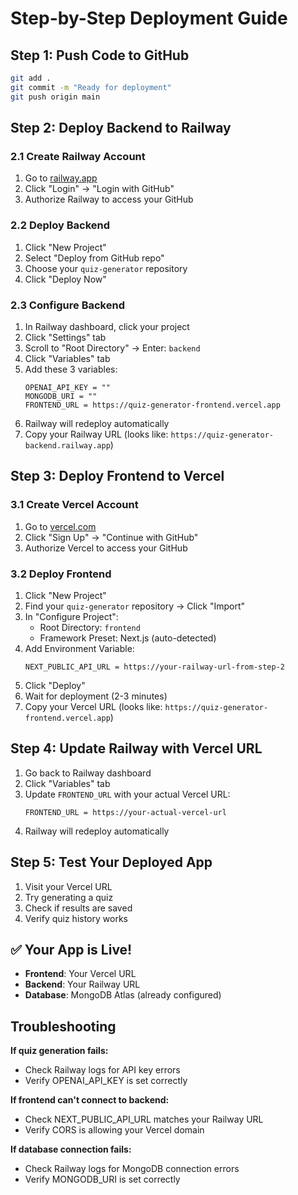 # Step-by-Step Deployment Guide

## Step 1: Push Code to GitHub
```bash
git add .
git commit -m "Ready for deployment"
git push origin main
```

## Step 2: Deploy Backend to Railway

### 2.1 Create Railway Account
1. Go to [railway.app](https://railway.app)
2. Click "Login" → "Login with GitHub"
3. Authorize Railway to access your GitHub

### 2.2 Deploy Backend
1. Click "New Project"
2. Select "Deploy from GitHub repo"
3. Choose your `quiz-generator` repository
4. Click "Deploy Now"

### 2.3 Configure Backend
1. In Railway dashboard, click your project
2. Click "Settings" tab
3. Scroll to "Root Directory" → Enter: `backend`
4. Click "Variables" tab
5. Add these 3 variables:
   ```
   OPENAI_API_KEY = ""
   MONGODB_URI = ""
   FRONTEND_URL = https://quiz-generator-frontend.vercel.app
   ```
6. Railway will redeploy automatically
7. Copy your Railway URL (looks like: `https://quiz-generator-backend.railway.app`)

## Step 3: Deploy Frontend to Vercel

### 3.1 Create Vercel Account
1. Go to [vercel.com](https://vercel.com)
2. Click "Sign Up" → "Continue with GitHub"
3. Authorize Vercel to access your GitHub

### 3.2 Deploy Frontend
1. Click "New Project"
2. Find your `quiz-generator` repository → Click "Import"
3. In "Configure Project":
   - Root Directory: `frontend`
   - Framework Preset: Next.js (auto-detected)
4. Add Environment Variable:
   ```
   NEXT_PUBLIC_API_URL = https://your-railway-url-from-step-2
   ```
5. Click "Deploy"
6. Wait for deployment (2-3 minutes)
7. Copy your Vercel URL (looks like: `https://quiz-generator-frontend.vercel.app`)

## Step 4: Update Railway with Vercel URL
1. Go back to Railway dashboard
2. Click "Variables" tab
3. Update `FRONTEND_URL` with your actual Vercel URL:
   ```
   FRONTEND_URL = https://your-actual-vercel-url
   ```
4. Railway will redeploy automatically

## Step 5: Test Your Deployed App
1. Visit your Vercel URL
2. Try generating a quiz
3. Check if results are saved
4. Verify quiz history works

## ✅ Your App is Live!
- **Frontend**: Your Vercel URL
- **Backend**: Your Railway URL
- **Database**: MongoDB Atlas (already configured)

## Troubleshooting

**If quiz generation fails:**
- Check Railway logs for API key errors
- Verify OPENAI_API_KEY is set correctly

**If frontend can't connect to backend:**
- Check NEXT_PUBLIC_API_URL matches your Railway URL
- Verify CORS is allowing your Vercel domain

**If database connection fails:**
- Check Railway logs for MongoDB connection errors
- Verify MONGODB_URI is set correctly
